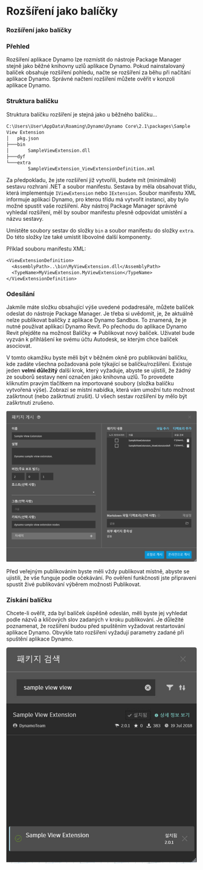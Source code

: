 # Rozšíření jako balíčky

### Rozšíření jako balíčky <a href="#extensions-as-packages" id="extensions-as-packages"></a>

### Přehled <a href="#overview" id="overview"></a>

Rozšíření aplikace Dynamo lze rozmístit do nástroje Package Manager stejně jako běžné knihovny uzlů aplikace Dynamo. Pokud nainstalovaný balíček obsahuje rozšíření pohledu, načte se rozšíření za běhu při načítání aplikace Dynamo. Správné načtení rozšíření můžete ověřit v konzoli aplikace Dynamo.

### Struktura balíčku <a href="#package-structure" id="package-structure"></a>

Struktura balíčku rozšíření je stejná jako u běžného balíčku...

```
C:\Users\User\AppData\Roaming\Dynamo\Dynamo Core\2.1\packages\Sample View Extension
│   pkg.json
├───bin
│       SampleViewExtension.dll
├───dyf
└───extra
        SampleViewExtension_ViewExtensionDefinition.xml
```

Za předpokladu, že jste rozšíření již vytvořili, budete mít (minimálně) sestavu rozhraní .NET a soubor manifestu. Sestava by měla obsahovat třídu, která implementuje `IViewExtension` nebo `IExtension`. Soubor manifestu XML informuje aplikaci Dynamo, pro kterou třídu má vytvořit instanci, aby bylo možné spustit vaše rozšíření. Aby nástroj Package Manager správně vyhledal rozšíření, měl by soubor manifestu přesně odpovídat umístění a názvu sestavy.

Umístěte soubory sestav do složky `bin` a soubor manifestu do složky `extra`. Do této složky lze také umístit libovolné další komponenty.

Příklad souboru manifestu XML:

```
<ViewExtensionDefinition>
  <AssemblyPath>..\bin\MyViewExtension.dll</AssemblyPath>
  <TypeName>MyViewExtension.MyViewExtension</TypeName>
</ViewExtensionDefinition>
```

### Odesílání <a href="#uploading" id="uploading"></a>

Jakmile máte složku obsahující výše uvedené podadresáře, můžete balíček odeslat do nástroje Package Manager. Je třeba si uvědomit, je, že aktuálně nelze publikovat balíčky z aplikace Dynamo Sandbox. To znamená, že je nutné používat aplikaci Dynamo Revit. Po přechodu do aplikace Dynamo Revit přejděte na možnost Balíčky => Publikovat nový balíček. Uživatel bude vyzván k přihlášení ke svému účtu Autodesk, se kterým chce balíček asociovat.

V tomto okamžiku byste měli být v běžném okně pro publikování balíčku, kde zadáte všechna požadovaná pole týkající se balíčku/rozšíření. Existuje jeden **velmi důležitý** další krok, který vyžaduje, abyste se ujistili, že žádný ze souborů sestavy není označen jako knihovna uzlů. To provedete kliknutím pravým tlačítkem na importované soubory (složka balíčku vytvořená výše). Zobrazí se místní nabídka, která vám umožní tuto možnost zaškrtnout (nebo zaškrtnutí zrušit). U všech sestav rozšíření by mělo být zaškrtnutí zrušeno.

![Publikování balíčku](images/ViewExtension_Search.png)

Před veřejným publikováním byste měli vždy publikovat místně, abyste se ujistili, že vše funguje podle očekávání. Po ověření funkčnosti jste připraveni spustit živé publikování výběrem možnosti Publikovat.

### Získání balíčku <a href="#pulling" id="pulling"></a>

Chcete-li ověřit, zda byl balíček úspěšně odeslán, měli byste jej vyhledat podle názvů a klíčových slov zadaných v kroku publikování. Je důležité poznamenat, že rozšíření budou před spuštěním vyžadovat restartování aplikace Dynamo. Obvykle tato rozšíření vyžadují parametry zadané při spuštění aplikace Dynamo.

![Vyhledání balíčků](images/ViewExtension_Search.jpg)
